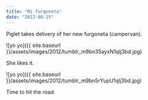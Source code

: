 ```yaml
---
title: "Mi furgoneta"
date: "2012-08-25"
---
```


Piglet takes delivery of her new furgoneta (campervan).

![yo yo]({{ site.baseurl }}/assets/images/2012/tumblr_m9bn35ayxN1qlj3bd.jpg)

She likes it.

![yo yo]({{ site.baseurl }}/assets/images/2012/tumblr_m9bn5rYupU1qlj3bd.jpg)

Time to hit the road.
